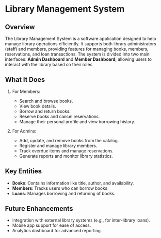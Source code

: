 # Library Management System

## Overview
The Library Management System is a software application designed to help manage library operations efficiently. It supports both library administrators (staff) and members, providing features for managing books, members, reservations, and loan transactions. The system is divided into two main interfaces: **Admin Dashboard** and **Member Dashboard**, allowing users 
to interact with the library based on their roles.

## What It Does
1. For Members:
   - Search and browse books.
   - View book details.
   - Borrow and return books.
   - Reserve books and cancel reservations.
   - Manage their personal profile and view borrowing history.

2. For Admins:
   - Add, update, and remove books from the catalog.
   - Register and manage library members.
   - Track overdue items and manage reservations.
   - Generate reports and monitor library statistics.

## Key Entities
- **Books**: Contains information like title, author, and availability.
- **Members**: Tracks users who can borrow books.
- **Loans**: Manages borrowing and returning of books.
## Future Enhancements
- Integration with external library systems (e.g., for inter-library loans).
- Mobile app support for ease of access.
- Analytics dashboard for advanced reporting.

